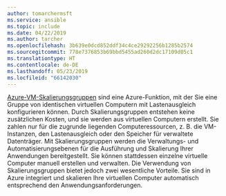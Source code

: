 ```yaml
---
author: tomarchermsft
ms.service: ansible
ms.topic: include
ms.date: 04/22/2019
ms.author: tarcher
ms.openlocfilehash: 3b639e0dcd852ddf34c4ce29292256b1285b2574
ms.sourcegitcommit: 778e7376853b69bbd5455ad260d2dc17109d05c1
ms.translationtype: HT
ms.contentlocale: de-DE
ms.lasthandoff: 05/23/2019
ms.locfileid: "66142030"
---
```

[Azure-VM-Skalierungsgruppen](../articles/virtual-machine-scale-sets/overview.md) sind eine Azure-Funktion, mit der Sie eine Gruppe von identischen virtuellen Computern mit Lastenausgleich konfigurieren können. Durch Skalierungsgruppen entstehen keine zusätzlichen Kosten, und sie werden aus virtuellen Computern erstellt. Sie zahlen nur für die zugrunde liegenden Computeressourcen, z. B. die VM-Instanzen, den Lastenausgleich oder den Speicher für verwaltete Datenträger. Mit Skalierungsgruppen werden die Verwaltungs- und Automatisierungsebenen für die Ausführung und Skalierung Ihrer Anwendungen bereitgestellt. Sie können stattdessen einzelne virtuelle Computer manuell erstellen und verwalten. Die Verwendung von Skalierungsgruppen bietet jedoch zwei wesentliche Vorteile. Sie sind in Azure integriert und skalieren Ihre virtuellen Computer automatisch entsprechend den Anwendungsanforderungen.